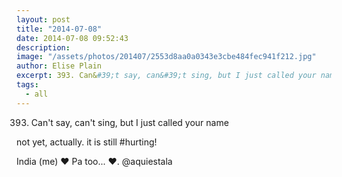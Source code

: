 ```yaml
---
layout: post
title: "2014-07-08"
date: 2014-07-08 09:52:43
description: 
image: "/assets/photos/201407/2553d8aa0a0343e3cbe484fec941f212.jpg"
author: Elise Plain
excerpt: 393. Can&#39;t say, can&#39;t sing, but I just called your name
tags: 
  - all
---
```


393. Can&#39;t say, can&#39;t sing, but I just called your name
<p></p>
<p>not yet, actually. it is still #hurting!</p><p>India (me) ♥ Pa too... ♥. @aquiestala</p>